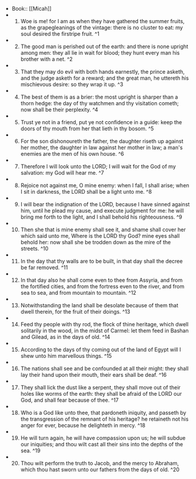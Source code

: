 - Book:: [[Micah]]
- 1. Woe is me! for I am as when they have gathered the summer fruits, as the grapegleanings of the vintage: there is no cluster to eat: my soul desired the firstripe fruit. ^1
- 2. The good man is perished out of the earth: and there is none upright among men: they all lie in wait for blood; they hunt every man his brother with a net. ^2
- 3. That they may do evil with both hands earnestly, the prince asketh, and the judge asketh for a reward; and the great man, he uttereth his mischievous desire: so they wrap it up. ^3
- 4. The best of them is as a brier: the most upright is sharper than a thorn hedge: the day of thy watchmen and thy visitation cometh; now shall be their perplexity. ^4
- 5. Trust ye not in a friend, put ye not confidence in a guide: keep the doors of thy mouth from her that lieth in thy bosom. ^5
- 6. For the son dishonoureth the father, the daughter riseth up against her mother, the daughter in law against her mother in law; a man's enemies are the men of his own house. ^6
- 7. Therefore I will look unto the LORD; I will wait for the God of my salvation: my God will hear me. ^7
- 8. Rejoice not against me, O mine enemy: when I fall, I shall arise; when I sit in darkness, the LORD shall be a light unto me. ^8
- 9. I will bear the indignation of the LORD, because I have sinned against him, until he plead my cause, and execute judgment for me: he will bring me forth to the light, and I shall behold his righteousness. ^9
- 10. Then she that is mine enemy shall see it, and shame shall cover her which said unto me, Where is the LORD thy God? mine eyes shall behold her: now shall she be trodden down as the mire of the streets. ^10
- 11. In the day that thy walls are to be built, in that day shall the decree be far removed. ^11
- 12. In that day also he shall come even to thee from Assyria, and from the fortified cities, and from the fortress even to the river, and from sea to sea, and from mountain to mountain. ^12
- 13. Notwithstanding the land shall be desolate because of them that dwell therein, for the fruit of their doings. ^13
- 14. Feed thy people with thy rod, the flock of thine heritage, which dwell solitarily in the wood, in the midst of Carmel: let them feed in Bashan and Gilead, as in the days of old. ^14
- 15. According to the days of thy coming out of the land of Egypt will I shew unto him marvellous things. ^15
- 16. The nations shall see and be confounded at all their might: they shall lay their hand upon their mouth, their ears shall be deaf. ^16
- 17. They shall lick the dust like a serpent, they shall move out of their holes like worms of the earth: they shall be afraid of the LORD our God, and shall fear because of thee. ^17
- 18. Who is a God like unto thee, that pardoneth iniquity, and passeth by the transgression of the remnant of his heritage? he retaineth not his anger for ever, because he delighteth in mercy. ^18
- 19. He will turn again, he will have compassion upon us; he will subdue our iniquities; and thou wilt cast all their sins into the depths of the sea. ^19
- 20. Thou wilt perform the truth to Jacob, and the mercy to Abraham, which thou hast sworn unto our fathers from the days of old. ^20
